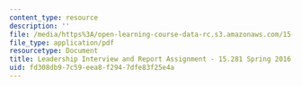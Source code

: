 ```yaml
---
content_type: resource
description: ''
file: /media/https%3A/open-learning-course-data-rc.s3.amazonaws.com/15-281-advanced-communication-for-leaders-spring-2016/fd308db97c59eea8f2947dfe83f25e4a_MIT15_281S16_Leadership.pdf
file_type: application/pdf
resourcetype: Document
title: Leadership Interview and Report Assignment - 15.281 Spring 2016
uid: fd308db9-7c59-eea8-f294-7dfe83f25e4a
---
```

